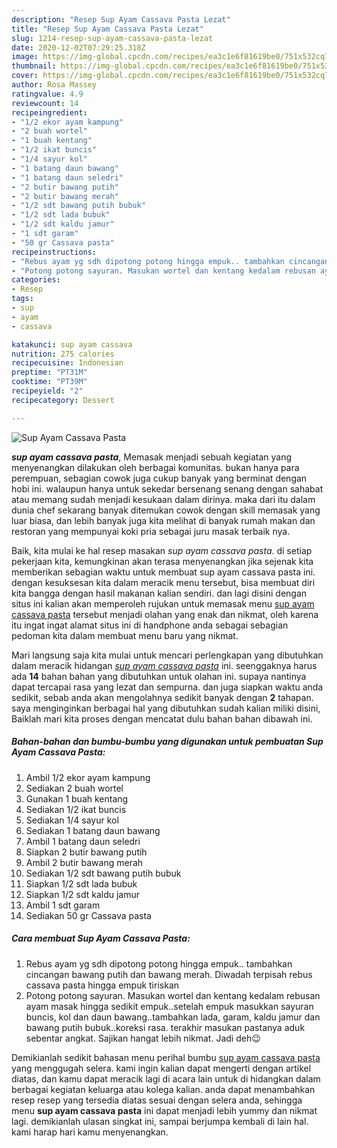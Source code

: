 ```yaml
---
description: "Resep Sup Ayam Cassava Pasta Lezat"
title: "Resep Sup Ayam Cassava Pasta Lezat"
slug: 1214-resep-sup-ayam-cassava-pasta-lezat
date: 2020-12-02T07:29:25.318Z
image: https://img-global.cpcdn.com/recipes/ea3c1e6f81619be0/751x532cq70/sup-ayam-cassava-pasta-foto-resep-utama.jpg
thumbnail: https://img-global.cpcdn.com/recipes/ea3c1e6f81619be0/751x532cq70/sup-ayam-cassava-pasta-foto-resep-utama.jpg
cover: https://img-global.cpcdn.com/recipes/ea3c1e6f81619be0/751x532cq70/sup-ayam-cassava-pasta-foto-resep-utama.jpg
author: Rosa Massey
ratingvalue: 4.9
reviewcount: 14
recipeingredient:
- "1/2 ekor ayam kampung"
- "2 buah wortel"
- "1 buah kentang"
- "1/2 ikat buncis"
- "1/4 sayur kol"
- "1 batang daun bawang"
- "1 batang daun seledri"
- "2 butir bawang putih"
- "2 butir bawang merah"
- "1/2 sdt bawang putih bubuk"
- "1/2 sdt lada bubuk"
- "1/2 sdt kaldu jamur"
- "1 sdt garam"
- "50 gr Cassava pasta"
recipeinstructions:
- "Rebus ayam yg sdh dipotong potong hingga empuk.. tambahkan cincangan bawang putih dan bawang merah. Diwadah terpisah rebus cassava pasta hingga empuk tiriskan"
- "Potong potong sayuran. Masukan wortel dan kentang kedalam rebusan ayam masak hingga sedikit empuk..setelah empuk masukkan sayuran buncis, kol dan daun bawang..tambahkan lada, garam, kaldu jamur dan bawang putih bubuk..koreksi rasa. terakhir masukan pastanya aduk sebentar angkat. Sajikan hangat lebih nikmat. Jadi deh😉"
categories:
- Resep
tags:
- sup
- ayam
- cassava

katakunci: sup ayam cassava 
nutrition: 275 calories
recipecuisine: Indonesian
preptime: "PT31M"
cooktime: "PT39M"
recipeyield: "2"
recipecategory: Dessert

---
```



![Sup Ayam Cassava Pasta](https://img-global.cpcdn.com/recipes/ea3c1e6f81619be0/751x532cq70/sup-ayam-cassava-pasta-foto-resep-utama.jpg)

<b><i>sup ayam cassava pasta</i></b>, Memasak menjadi sebuah kegiatan yang menyenangkan dilakukan oleh berbagai komunitas. bukan hanya para perempuan, sebagian cowok juga cukup banyak yang berminat dengan hobi ini. walaupun hanya untuk sekedar bersenang senang dengan sahabat atau memang sudah menjadi kesukaan dalam dirinya. maka dari itu dalam dunia chef sekarang banyak ditemukan cowok dengan skill memasak yang luar biasa, dan lebih banyak juga kita melihat di banyak rumah makan dan restoran yang mempunyai koki pria sebagai juru masak terbaik nya.



Baik, kita mulai ke hal resep masakan <i>sup ayam cassava pasta</i>. di setiap pekerjaan kita, kemungkinan akan terasa menyenangkan jika sejenak kita memberikan sebagian waktu untuk membuat sup ayam cassava pasta ini. dengan kesuksesan kita dalam meracik menu tersebut, bisa membuat diri kita bangga dengan hasil makanan kalian sendiri. dan lagi disini dengan situs ini kalian akan memperoleh rujukan untuk memasak menu <u>sup ayam cassava pasta</u> tersebut menjadi olahan yang enak dan nikmat, oleh karena itu ingat ingat alamat situs ini di handphone anda sebagai sebagian pedoman kita dalam membuat menu baru yang nikmat.


Mari langsung saja kita mulai untuk mencari perlengkapan yang dibutuhkan dalam meracik hidangan <u><i>sup ayam cassava pasta</i></u> ini. seenggaknya harus ada <b>14</b> bahan bahan yang dibutuhkan untuk olahan ini. supaya nantinya dapat tercapai rasa yang lezat dan sempurna. dan juga siapkan waktu anda sedikit, sebab anda akan mengolahnya sedikit banyak dengan <b>2</b> tahapan. saya menginginkan berbagai hal yang dibutuhkan sudah kalian miliki disini, Baiklah mari kita proses dengan mencatat dulu bahan bahan dibawah ini.

<!--inarticleads1-->

##### Bahan-bahan dan bumbu-bumbu yang digunakan untuk pembuatan Sup Ayam Cassava Pasta:

1. Ambil 1/2 ekor ayam kampung
1. Sediakan 2 buah wortel
1. Gunakan 1 buah kentang
1. Sediakan 1/2 ikat buncis
1. Sediakan 1/4 sayur kol
1. Sediakan 1 batang daun bawang
1. Ambil 1 batang daun seledri
1. Siapkan 2 butir bawang putih
1. Ambil 2 butir bawang merah
1. Sediakan 1/2 sdt bawang putih bubuk
1. Siapkan 1/2 sdt lada bubuk
1. Siapkan 1/2 sdt kaldu jamur
1. Ambil 1 sdt garam
1. Sediakan 50 gr Cassava pasta




<!--inarticleads2-->

##### Cara membuat Sup Ayam Cassava Pasta:

1. Rebus ayam yg sdh dipotong potong hingga empuk.. tambahkan cincangan bawang putih dan bawang merah. Diwadah terpisah rebus cassava pasta hingga empuk tiriskan
1. Potong potong sayuran. Masukan wortel dan kentang kedalam rebusan ayam masak hingga sedikit empuk..setelah empuk masukkan sayuran buncis, kol dan daun bawang..tambahkan lada, garam, kaldu jamur dan bawang putih bubuk..koreksi rasa. terakhir masukan pastanya aduk sebentar angkat. Sajikan hangat lebih nikmat. Jadi deh😉




Demikianlah sedikit bahasan menu perihal bumbu <u>sup ayam cassava pasta</u> yang menggugah selera. kami ingin kalian dapat mengerti dengan artikel diatas, dan kamu dapat meracik lagi di acara lain untuk di hidangkan dalam berbagai kegiatan keluarga atau kolega kalian. anda dapat menambahkan resep resep yang tersedia diatas sesuai dengan selera anda, sehingga menu <b>sup ayam cassava pasta</b> ini dapat menjadi lebih yummy dan nikmat lagi. demikianlah ulasan singkat ini, sampai berjumpa kembali di lain hal. kami harap hari kamu menyenangkan.
